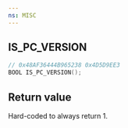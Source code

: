 ```yaml
---
ns: MISC
---
```

## IS_PC_VERSION

```c
// 0x48AF36444B965238 0x4D5D9EE3
BOOL IS_PC_VERSION();
```

## Return value
Hard-coded to always return 1.
